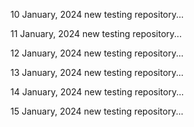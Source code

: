 10 January, 2024
new testing repository...

11 January, 2024
new testing repository...

12 January, 2024
new testing repository...

13 January, 2024
new testing repository...

14 January, 2024
new testing repository...

15 January, 2024
new testing repository...